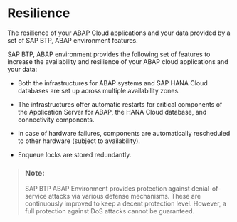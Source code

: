 <!-- loio57ef91a09e614e70af86dba15d628bc0 -->

# Resilience

The resilience of your ABAP Cloud applications and your data provided by a set of SAP BTP, ABAP environment features.

SAP BTP, ABAP environment provides the following set of features to increase the availability and resilience of your ABAP cloud applications and your data:

-   Both the infrastructures for ABAP systems and SAP HANA Cloud databases are set up across multiple availability zones.

-   The infrastructures offer automatic restarts for critical components of the Application Server for ABAP, the HANA Cloud database, and connectivity components.

-   In case of hardware failures, components are automatically rescheduled to other hardware \(subject to availability\).

-   Enqueue locks are stored redundantly.


> ### Note:  
> SAP BTP ABAP Environment provides protection against denial-of-service attacks via various defense mechanisms. These are continuously improved to keep a decent protection level. However, a full protection against DoS attacks cannot be guaranteed.

